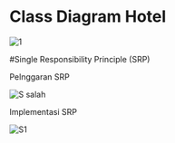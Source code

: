# Class Diagram Hotel

![1](https://user-images.githubusercontent.com/79301323/175008116-80a68c66-c618-4088-a6d6-1bebc0f53818.png)


<p>#Single Responsibility Principle (SRP)<p>
<p>Pelnggaran SRP<p>


![S salah](https://user-images.githubusercontent.com/79301323/175081738-65682f93-b57c-4600-9b3f-7d264f5eeb89.png)


  <p>Implementasi SRP<p>
    
  ![S1](https://user-images.githubusercontent.com/79301323/175082111-e993599e-42b7-4bff-a7f3-bd74e2371a9a.png)


    
  
